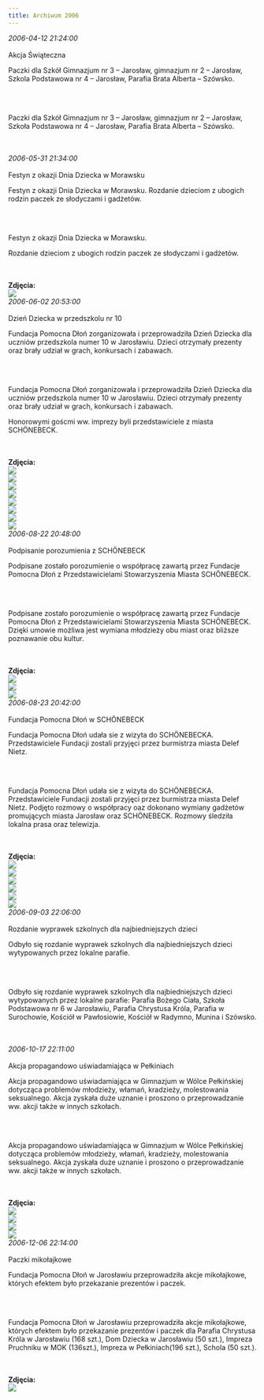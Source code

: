 ```yaml
---
title: Archiwum 2006
---
```


<div class="archiveItem">
<i>2006-04-12 21:24:00</i><br><br>
Akcja Świąteczna<p>Paczki dla Szkół Gimnazjum nr 3 – Jarosław, gimnazjum nr 2 – Jarosław, Szkola Podstawowa nr 4 – Jarosław, Parafia Brata Alberta – Szówsko.</p><br><br>
<p>Paczki dla Szkół Gimnazjum nr 3 – Jarosław, gimnazjum nr 2 – Jarosław, Szkoła Podstawowa nr 4 – Jarosław, Parafia Brata Alberta – Szówsko.</p><br><br>
</div>
<div class="archiveItem">
<i>2006-05-31 21:34:00</i><br><br>
Festyn z okazji Dnia Dziecka w Morawsku<p>Festyn z okazji Dnia Dziecka w Morawsku. Rozdanie dzieciom z ubogich rodzin paczek ze słodyczami i gadżetów.</p><br><br>
<p>Festyn z okazji Dnia Dziecka w Morawsku.</p><p>Rozdanie dzieciom z ubogich rodzin paczek ze słodyczami i gadżetów.</p><br><br>
<b>Zdjęcia:</b><br>
<div class="centerImgs">
<img src="img/archive_files/morawsko-dzien-dziecka-2006.jpg" /><br>
</div>
</div>
<div class="archiveItem">
<i>2006-06-02 20:53:00</i><br><br>
Dzień Dziecka w przedszkolu nr 10<p>Fundacja Pomocna Dłoń zorganizowała i przeprowadziła Dzień Dziecka dla uczniów przedszkola numer 10 w Jarosławiu. Dzieci otrzymały prezenty oraz brały udział w grach, konkursach i zabawach.</p><br><br>
<p>Fundacja Pomocna Dłoń zorganizowała i przeprowadziła Dzień Dziecka dla uczniów przedszkola numer 10 w Jarosławiu. Dzieci otrzymały prezenty oraz brały udział w grach, konkursach i zabawach.</p><p>Honorowymi goścmi ww. imprezy byli przedstawiciele z miasta SCHÖNEBECK.</p><br><br>
<b>Zdjęcia:</b><br>
<div class="centerImgs">
<img src="img/archive_files/3[2].jpg" /><br>
<img src="img/archive_files/1[2].jpg" /><br>
<img src="img/archive_files/1dzien_dziecka_2002.jpg" /><br>
<img src="img/archive_files/2[2].jpg" /><br>
<img src="img/archive_files/dzien_dziecka.jpg" /><br>
<img src="img/archive_files/dzien_dziecka_2002.jpg" /><br>
<img src="img/archive_files/fundacja2[1].jpg" /><br>
<img src="img/archive_files/skanuj0001.jpg" /><br>
</div>
</div>
<div class="archiveItem">
<i>2006-08-22 20:48:00</i><br><br>
Podpisanie porozumienia z SCHÖNEBECK<p>Podpisane zostało porozumienie o współpracę zawartą przez Fundacje Pomocna Dłoń z Przedstawicielami Stowarzyszenia Miasta SCHÖNEBECK.</p><br><br>
<p>Podpisane zostało porozumienie o współpracę zawartą przez Fundacje Pomocna Dłoń z Przedstawicielami Stowarzyszenia Miasta SCHÖNEBECK. Dzięki umowie możliwa jest wymiana młodzieży obu miast oraz bliższe poznawanie obu kultur.</p><br><br>
<b>Zdjęcia:</b><br>
<div class="centerImgs">
<img src="img/archive_files/1[1].jpg" /><br>
<img src="img/archive_files/2[1].jpg" /><br>
<img src="img/archive_files/3[1].jpg" /><br>
</div>
</div>
<div class="archiveItem">
<i>2006-08-23 20:42:00</i><br><br>
Fundacja Pomocna Dłoń w SCHÖNEBECK<p>Fundacja Pomocna Dłoń udała sie z wizyta do SCHÖNEBECKA. Przedstawiciele Fundacji zostali przyjęci przez burmistrza miasta Delef Nietz.</p><br><br>
<p>Fundacja Pomocna Dłoń udała sie z wizyta do SCHÖNEBECKA. Przedstawiciele Fundacji zostali przyjęci przez burmistrza miasta Delef Nietz.  Podjęto rozmowy o współpracy oaz dokonano wymiany gadżetów promujących miasta Jarosław oraz SCHÖNEBECK. Rozmowy śledziła lokalna prasa oraz telewizja.</p><br><br>
<b>Zdjęcia:</b><br>
<div class="centerImgs">
<img src="img/archive_files/01.jpg" /><br>
<img src="img/archive_files/02[1].jpg" /><br>
<img src="img/archive_files/03.jpg" /><br>
<img src="img/archive_files/05[1].jpg" /><br>
<img src="img/archive_files/05[2].jpg" /><br>
<img src="img/archive_files/skanuj0004.jpg" /><br>
</div>
</div>
<div class="archiveItem">
<i>2006-09-03 22:06:00</i><br><br>
Rozdanie wyprawek szkolnych dla najbiedniejszych dzieci <p>Odbyło się rozdanie wyprawek szkolnych dla najbiedniejszych dzieci wytypowanych przez lokalne parafie.</p><br><br>
<p>Odbyło się rozdanie wyprawek szkolnych dla najbiedniejszych dzieci wytypowanych przez lokalne parafie: Parafia Bożego Ciała, Szkoła Podstawowa nr 6 w Jarosławiu, Parafia Chrystusa Króla, Parafia w Surochowie, Kościół w Pawłosiowie, Kościół w Radymno, Munina i Szówsko.</p><br><br>
</div>
<div class="archiveItem">
<i>2006-10-17 22:11:00</i><br><br>
Akcja propagandowo uświadamiająca w Pełkiniach<p>Akcja propagandowo uświadamiająca w Gimnazjum w Wólce Pełkińskiej dotycząca problemów młodzieży, włamań, kradzieży, molestowania seksualnego. Akcja zyskała duże uznanie i proszono o przeprowadzanie ww. akcji także w innych szkołach.</p><br><br>
<p>Akcja propagandowo uświadamiająca w Gimnazjum w Wólce Pełkińskiej dotycząca problemów młodzieży, włamań, kradzieży, molestowania seksualnego. Akcja zyskała duże uznanie i proszono o przeprowadzanie ww. akcji także w innych szkołach.</p><br><br>
<b>Zdjęcia:</b><br>
<div class="centerImgs">
<img src="img/archive_files/IMG_2578.jpg" /><br>
<img src="img/archive_files/akcja-prop-uswiadamiajaca-2007.jpg" /><br>
<img src="img/archive_files/pelkinie-akcja-prop-2006.jpg" /><br>
<img src="img/archive_files/policjant.jpg" /><br>
</div>
</div>
<div class="archiveItem">
<i>2006-12-06 22:14:00</i><br><br>
Paczki mikołajkowe<p>Fundacja Pomocna Dłoń w Jarosławiu przeprowadziła akcje mikołajkowe, których efektem było przekazanie prezentów i paczek.</p><br><br>
<p>Fundacja Pomocna Dłoń w Jarosławiu przeprowadziła akcje mikołajkowe, których efektem było przekazanie prezentów i paczek dla Parafia Chrystusa Króla w Jarosławiu (168 szt.), Dom Dziecka w Jarosławiu (50 szt.), Impreza Pruchniku w MOK (136szt.), Impreza w Pełkiniach(196 szt.), Schola (50 szt.).</p><br><br>
<b>Zdjęcia:</b><br>
<div class="centerImgs">
<img src="img/archive_files/mikolaj-pruchnik-2006.jpg" /><br>
</div>
</div>

